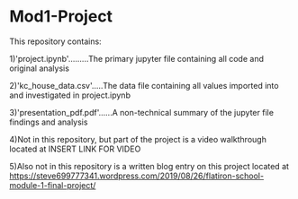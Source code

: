 # Mod1-Project

This repository contains:

1)'project.ipynb'.........The primary jupyter file containing all code and original analysis

2)'kc_house_data.csv'.....The data file containing all values imported into and investigated in project.ipynb

3)'presentation_pdf.pdf'......A non-technical summary of the jupyter file findings and analysis

4)Not in this repository, but part of the project is a video walkthrough located at INSERT LINK FOR VIDEO

5)Also not in this repository is a written blog entry on this project located at https://steve699777341.wordpress.com/2019/08/26/flatiron-school-module-1-final-project/
